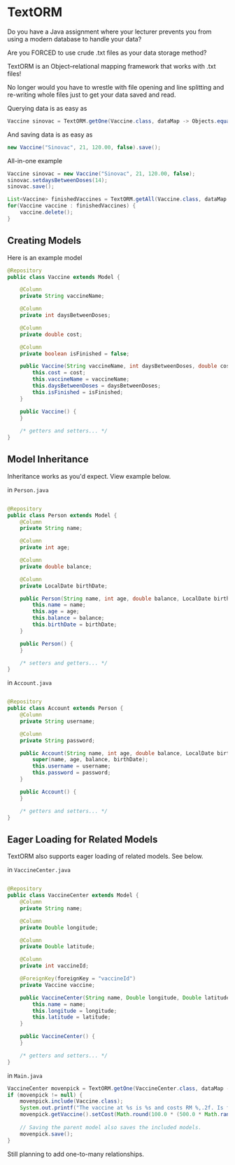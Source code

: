 # TextORM

Do you have a Java assignment where your lecturer prevents you from using a modern database to handle your data?

Are you FORCED to use crude .txt files as your data storage method?

TextORM is an Object–relational mapping framework that works with .txt files!

No longer would you have to wrestle with file opening and line splitting and re-writing whole files just to get your
data saved and read.

Querying data is as easy as

```java
Vaccine sinovac = TextORM.getOne(Vaccine.class, dataMap -> Objects.equals(dataMap.get("vaccineName"), "Sinovac"));
```

And saving data is as easy as

```java
new Vaccine("Sinovac", 21, 120.00, false).save();
```

All-in-one example

```java
Vaccine sinovac = new Vaccine("Sinovac", 21, 120.00, false);
sinovac.setdaysBetweenDoses(14);
sinovac.save();

List<Vaccine> finishedVaccines = TextORM.getAll(Vaccine.class, dataMap -> Boolean.parseBoolean(dataMap.get("isFinished")));
for(Vaccine vaccine : finishedVaccines) {
    vaccine.delete();
}
```

## Creating Models

Here is an example model

```java
@Repository
public class Vaccine extends Model {

    @Column
    private String vaccineName;

    @Column
    private int daysBetweenDoses;

    @Column
    private double cost;

    @Column
    private boolean isFinished = false;

    public Vaccine(String vaccineName, int daysBetweenDoses, double cost, boolean isFinished) {
        this.cost = cost;
        this.vaccineName = vaccineName;
        this.daysBetweenDoses = daysBetweenDoses;
        this.isFinished = isFinished;
    }

    public Vaccine() {
    }
    
    /* getters and setters... */
}
```

## Model Inheritance

Inheritance works as you'd expect. View example below.

in `Person.java`

```java

@Repository
public class Person extends Model {
    @Column
    private String name;

    @Column
    private int age;

    @Column
    private double balance;

    @Column
    private LocalDate birthDate;

    public Person(String name, int age, double balance, LocalDate birthDate) {
        this.name = name;
        this.age = age;
        this.balance = balance;
        this.birthDate = birthDate;
    }

    public Person() {
    }

    /* setters and getters... */
}
```

in `Account.java`

```java

@Repository
public class Account extends Person {
    @Column
    private String username;

    @Column
    private String password;

    public Account(String name, int age, double balance, LocalDate birthDate, String username, String password) {
        super(name, age, balance, birthDate);
        this.username = username;
        this.password = password;
    }

    public Account() {
    }

    /* getters and setters... */
}
```

## Eager Loading for Related Models

TextORM also supports eager loading of related models. See below.

in `VaccineCenter.java`

```java

@Repository
public class VaccineCenter extends Model {
    @Column
    private String name;

    @Column
    private Double longitude;

    @Column
    private Double latitude;

    @Column
    private int vaccineId;

    @ForeignKey(foreignKey = "vaccineId")
    private Vaccine vaccine;

    public VaccineCenter(String name, Double longitude, Double latitude) {
        this.name = name;
        this.longitude = longitude;
        this.latitude = latitude;
    }

    public VaccineCenter() {
    }

    /* getters and setters... */
}
```

in `Main.java`
```java
VaccineCenter movenpick = TextORM.getOne(VaccineCenter.class, dataMap -> Objects.equals(dataMap.get("name"), "Movenpick"));
if (movenpick != null) {
    movenpick.include(Vaccine.class);
    System.out.printf("The vaccine at %s is %s and costs RM %,.2f. Is finished: %b", movenpick.getName(), movenpick.getVaccine().getVaccineName(), movenpick.getVaccine().getCost(), movenpick.getVaccine().isFinished());
    movenpick.getVaccine().setCost(Math.round(100.0 * (500.0 * Math.random())) / 100.0);
    
    // Saving the parent model also saves the included models.
    movenpick.save();
}
```

Still planning to add one-to-many relationships.
